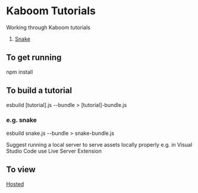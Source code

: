# Kaboom Tutorials

Working through Kaboom tutorials

1. [Snake](https://docs.replit.com/tutorials/21-build-snake-with-kaboom)

## To get running
npm install 

## To build a tutorial 
esbuild [tutorial].js --bundle > [tutorial]-bundle.js
### e.g. snake
esbuild snake.js --bundle > snake-bundle.js

Suggest running a local server to serve assets locally properly
e.g. in Visual Studio Code use Live Server Extension

## To view
[Hosted](https://mrtrombone.github.io/kaboom-tutorials/index.html)
